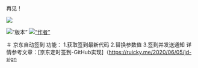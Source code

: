 再见！
<p align =“ center”>
    <img src =“ https://cdn.jsdelivr.net/gh/ruicky/ruicky.github.io/2020/06/05/jd-sign/0.png”>
</ p>

<p align =“ center”>
    <img alt =“版本” src =“ https://img.shields.io/badge/release-0.0.1-blue” />
    <a href="https://github.com/ruicky">
        <img alt =“作者” src =“ https://img.shields.io/badge/author-ruicky-blueviolet” />
    </a>
</ p>

＃ 京东自动签到
功能：
1.获取签到最新代码
2.替换参数值
3.签到并发送通知
详情参考文章：[京东定时签到-GitHub实现]（https://ruicky.me/2020/06/05/jd-sign







